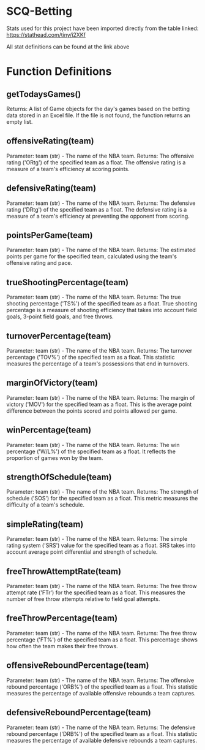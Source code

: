 # SCQ-Betting

Stats used for this project have been imported directly from the table linked:
https://stathead.com/tiny/i2XKf

All stat definitions can be found at the link above

# Function Definitions

## getTodaysGames()
Returns: A list of Game objects for the day's games based on the betting data stored in an Excel file. If the file is not found, the function returns an empty list.

## offensiveRating(team)
Parameter: team (str) - The name of the NBA team.
Returns: The offensive rating ('ORtg') of the specified team as a float. The offensive rating is a measure of a team's efficiency at scoring points.

## defensiveRating(team)
Parameter: team (str) - The name of the NBA team.
Returns: The defensive rating ('DRtg') of the specified team as a float. The defensive rating is a measure of a team's efficiency at preventing the opponent from scoring.

## pointsPerGame(team)
Parameter: team (str) - The name of the NBA team.
Returns: The estimated points per game for the specified team, calculated using the team's offensive rating and pace.

## trueShootingPercentage(team)
Parameter: team (str) - The name of the NBA team.
Returns: The true shooting percentage ('TS%') of the specified team as a float. True shooting percentage is a measure of shooting efficiency that takes into account field goals, 3-point field goals, and free throws.

## turnoverPercentage(team)
Parameter: team (str) - The name of the NBA team.
Returns: The turnover percentage ('TOV%') of the specified team as a float. This statistic measures the percentage of a team's possessions that end in turnovers.

## marginOfVictory(team)
Parameter: team (str) - The name of the NBA team.
Returns: The margin of victory ('MOV') for the specified team as a float. This is the average point difference between the points scored and points allowed per game.

## winPercentage(team)
Parameter: team (str) - The name of the NBA team.
Returns: The win percentage ('W/L%') of the specified team as a float. It reflects the proportion of games won by the team.

## strengthOfSchedule(team)
Parameter: team (str) - The name of the NBA team.
Returns: The strength of schedule ('SOS') for the specified team as a float. This metric measures the difficulty of a team's schedule.

## simpleRating(team)
Parameter: team (str) - The name of the NBA team.
Returns: The simple rating system ('SRS') value for the specified team as a float. SRS takes into account average point differential and strength of schedule.

## freeThrowAttemptRate(team)
Parameter: team (str) - The name of the NBA team.
Returns: The free throw attempt rate ('FTr') for the specified team as a float. This measures the number of free throw attempts relative to field goal attempts.

## freeThrowPercentage(team)
Parameter: team (str) - The name of the NBA team.
Returns: The free throw percentage ('FT%') of the specified team as a float. This percentage shows how often the team makes their free throws.

## offensiveReboundPercentage(team)
Parameter: team (str) - The name of the NBA team.
Returns: The offensive rebound percentage ('ORB%') of the specified team as a float. This statistic measures the percentage of available offensive rebounds a team captures.

## defensiveReboundPercentage(team)
Parameter: team (str) - The name of the NBA team.
Returns: The defensive rebound percentage ('DRB%') of the specified team as a float. This statistic measures the percentage of available defensive rebounds a team captures.


